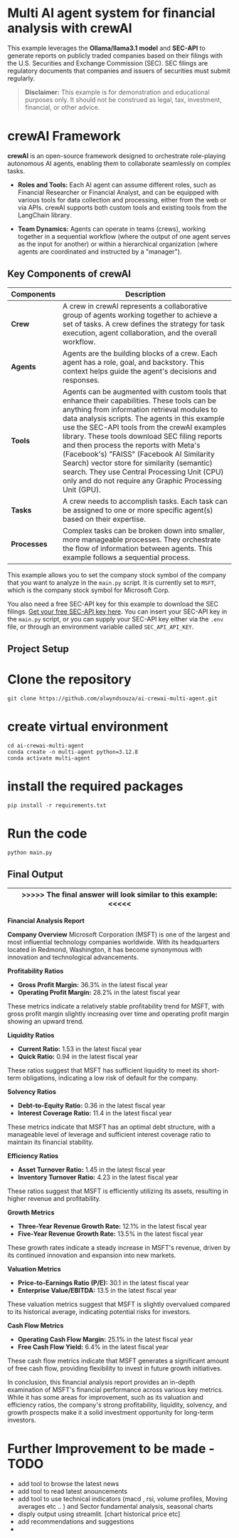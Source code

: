 # Multi AI agent system for financial analysis with crewAI

This example leverages the **Ollama/llama3.1 model** and **SEC-API** to generate reports on publicly traded companies based on their filings with the U.S. Securities and Exchange Commission (SEC). SEC filings are regulatory documents that companies and issuers of securities must submit regularly.

> **Disclaimer:** This example is for demonstration and educational purposes only. It should not be construed as legal, tax, investment, financial, or other advice.

# crewAI Framework

**crewAI** is an open-source framework designed to orchestrate role-playing autonomous AI agents, enabling them to collaborate seamlessly on complex tasks.

- **Roles and Tools:** Each AI agent can assume different roles, such as Financial Researcher or Financial Analyst, and can be equipped with various tools for data collection and processing, either from the web or via APIs. crewAI supports both custom tools and existing tools from the LangChain library.
  
- **Team Dynamics:** Agents can operate in teams (crews), working together in a sequential workflow (where the output of one agent serves as the input for another) or within a hierarchical organization (where agents are coordinated and instructed by a "manager").

## Key Components of crewAI

| Components | Description |
| ---------- | ----------- |
| **Crew**   | A crew in crewAI represents a collaborative group of agents working together to achieve a set of tasks. A crew defines the strategy for task execution, agent collaboration, and the overall workflow. |
| **Agents** | Agents are the building blocks of a crew. Each agent has a role, goal, and backstory. This context helps guide the agent's decisions and responses. |
| **Tools**  | Agents can be augmented with custom tools that enhance their capabilities. These tools can be anything from information retrieval modules to data analysis scripts. The agents in this example use the SEC-API tools from the crewAI examples library. These tools download SEC filing reports and then process the reports with Meta's (Facebook's) "FAISS" (Facebook AI Similarity Search) vector store for similarity (semantic) search. They use Central Processing Unit (CPU) only and do not require any Graphic Processing Unit (GPU). |
| **Tasks**  | A crew needs to accomplish tasks. Each task can be assigned to one or more specific agent(s) based on their expertise. |
| **Processes** | Complex tasks can be broken down into smaller, more manageable processes. They orchestrate the flow of information between agents. This example follows a sequential process. |

This example allows you to set the company stock symbol of the company that you want to analyze in the `main.py` script. It is currently set to `MSFT`, which is the company stock symbol for Microsoft Corp.

You also need a free SEC-API key for this example to download the SEC filings. [Get your free SEC-API key here](https://sec-api.io/login).
You can insert your SEC-API key in the `main.py` script, or you can supply your SEC-API key either via the `.env` file, or through an environment variable called `SEC_API_API_KEY`.

## Project Setup

# Clone the repository
```
git clone https://github.com/alwyndsouza/ai-crewai-multi-agent.git
```

# create virtual environment
```
cd ai-crewai-multi-agent
conda create -n multi-agent python=3.12.8
conda activate multi-agent
```
# install the required packages
```
pip install -r requirements.txt
```
# Run the code
```
python main.py
```

## Final Output

| >>>>> The final answer will look similar to this example: <<<<< |
| --------------------------------------------------------------- |
**Financial Analysis Report**

**Company Overview**
Microsoft Corporation (MSFT) is one of the largest and most influential technology companies worldwide. With its headquarters located in Redmond, Washington, it has become synonymous with innovation and technological advancements.

**Profitability Ratios**

*   **Gross Profit Margin:** 36.3% in the latest fiscal year
*   **Operating Profit Margin:** 28.2% in the latest fiscal year

These metrics indicate a relatively stable profitability trend for MSFT, with gross profit margin slightly increasing over time and operating profit margin showing an upward trend.

**Liquidity Ratios**

*   **Current Ratio:** 1.53 in the latest fiscal year
*   **Quick Ratio:** 0.94 in the latest fiscal year

These ratios suggest that MSFT has sufficient liquidity to meet its short-term obligations, indicating a low risk of default for the company.

**Solvency Ratios**

*   **Debt-to-Equity Ratio:** 0.36 in the latest fiscal year
*   **Interest Coverage Ratio:** 11.4 in the latest fiscal year

These metrics indicate that MSFT has an optimal debt structure, with a manageable level of leverage and sufficient interest coverage ratio to maintain its financial stability.

**Efficiency Ratios**

*   **Asset Turnover Ratio:** 1.45 in the latest fiscal year
*   **Inventory Turnover Ratio:** 4.23 in the latest fiscal year

These ratios suggest that MSFT is efficiently utilizing its assets, resulting in higher revenue and profitability.

**Growth Metrics**

*   **Three-Year Revenue Growth Rate:** 12.1% in the latest fiscal year
*   **Five-Year Revenue Growth Rate:** 13.5% in the latest fiscal year

These growth rates indicate a steady increase in MSFT's revenue, driven by its continued innovation and expansion into new markets.

**Valuation Metrics**

*   **Price-to-Earnings Ratio (P/E):** 30.1 in the latest fiscal year
*   **Enterprise Value/EBITDA:** 13.5 in the latest fiscal year

These valuation metrics suggest that MSFT is slightly overvalued compared to its historical average, indicating potential risks for investors.

**Cash Flow Metrics**

*   **Operating Cash Flow Margin:** 25.1% in the latest fiscal year
*   **Free Cash Flow Yield:** 6.4% in the latest fiscal year

These cash flow metrics indicate that MSFT generates a significant amount of free cash flow, providing flexibility to invest in future growth initiatives.

In conclusion, this financial analysis report provides an in-depth examination of MSFT's financial performance across various key metrics. While it has some areas for improvement, such as its valuation and efficiency ratios, the company's strong profitability, liquidity, solvency, and growth prospects make it a solid investment opportunity for long-term investors.

# Further Improvement to be made - TODO
- add tool to browse the latest news
- add tool to read latest anouncements
- add tool to use technical indicators (macd , rsi, volume profiles, Moving averages etc .. ) and Sector fundamental analysis, seasonal charts
- disply output using streamlit. [chart historical price etc]
- add recommendations and suggestions
- 
